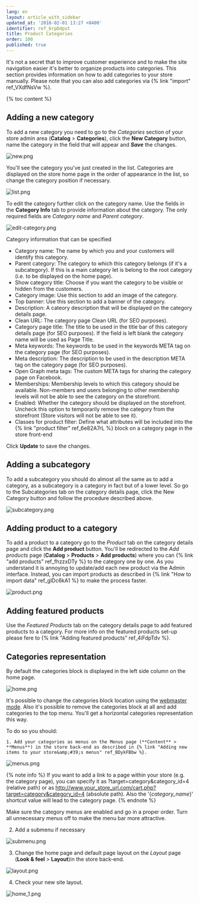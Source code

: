 ```yaml
---
lang: en
layout: article_with_sidebar
updated_at: '2018-02-01 13:27 +0400'
identifier: ref_6rpDdput
title: Product Categories
order: 100
published: true
---
```

It's not a secret that to improve customer experience and to make the site navigation easier it's better to organize products into categories. This section provides information on how to add categories to your store manually. Please note that you can also add categories via {% link "import" ref_VXdfNsVw %}. 

{% toc content %}

## Adding a new category

To add a new category you need to go to the _Categories_ section of your store admin area (**Catalog** > **Categories**), click the **New Category** button, name the category in the field that will appear and _**Save**_ the changes. 

![new.png]({{site.baseurl}}/attachments/ref_6rpDdput/new.png)

You'll see the category you've just created in the list. Categories are displayed on the store home page in the order of appearance in the list, so change the category position if necessary. 

![list.png]({{site.baseurl}}/attachments/ref_6rpDdput/list.png)

To edit the category further click on the category name. Use the fields in the **Category Info** tab to provide information about the category. The only required fields are _Category name_ and _Parent category_.

![edit-category.png]({{site.baseurl}}/attachments/ref_6rpDdput/edit-category.png)


Category information that can be specified

* Category name: The name by which you and your customers will identify this category.
* Parent category: The category to which this category belongs (if it's a subcategory). If this is a main category let is belong to the root category (i.e. to be displayed on the home page). 
* Show category title: Choose if you want the category to be visible or hidden from the customers.
* Category image: Use this section to add an image of the category.
* Top banner: Use this section to add a banner of the category.
* Description: A cateory description that will be displayed on the category details page.
* Clean URL: The category page Clean URL (for SEO purposes).
* Category page title: The title to be used in the title bar of this category details page (for SEO purposes). If the field is left blank the category name will be used as Page Title.
* Meta keywords: The keywords to be used in the keywords META tag on the category page (for SEO purposes).
* Meta description: The description to be used in the description META tag on the category page (for SEO purposes).
* Open Graph meta tags: The custom META tags for sharing the category page on Facebook.
* Memberships: Membership levels to which this category should be available. Non-members and users belonging to other membership levels will not be able to see the category on the storefront.
* Enabled: Whether the category should be displayed on the storefront. Uncheck this option to temporarily remove the category from the storefront (Store visitors will not be able to see it).
* Classes for product filter: Define what attributes will be included into the {% link "product filter" ref_6e82A7rL %} block on a category page in the store front-end

Click **Update** to save the changes.

## Adding a subcategory

To add a subcategory you should do almost all the same as to add a category, as a subcategory is a category in fact but of a lower level. So go to the Subcategories tab on the category details page, click the New Category button and follow the procedure described above. 

![subcategory.png]({{site.baseurl}}/attachments/ref_6rpDdput/subcategory.png)

## Adding product to a category

To add a product to a category go to the _Product_ tab on the category details page and click the **Add product** button. You'll be redirected to the _Add products_ page (**Catalog** > **Products** > **Add products**) where you can {% link "add products" ref_fhzzxDTy %} to the category one by one. As you understand it is annoying to update/add each new product via the Admin interface. Instead, you can import products as described in {% link "How to import data" ref_glDc6kA1 %} to make the process faster.

![product.png]({{site.baseurl}}/attachments/ref_6rpDdput/product.png)

## Adding featured products

Use the _Featured Products_ tab on the category details page to add featured products to a category. For more info on the featured products set-up please fere to {% link "Adding featured products" ref_4iFdpTdv %}.

## Categories representation

By default the categories block is displayed in the left side column on the home page. 

![home.png]({{site.baseurl}}/attachments/ref_6rpDdput/home.png)

It's possible to change the categories block location using the [webmaster mode](https://devs.x-cart.com/webinars_and_video_tutorials/using_webmaster_mode_in_x-cart_5.html "Product Categories"). Also it's possible to remove the categories block at all and add categories to the top menu. You'll get a horizontal categories representation this way. 

To do so you should:

    1. Add your categories as menus on the Menus page (**Content** > **Menus**) in the store back-end as described in {% link "Adding new items to your store&amp;#39;s menus" ref_BDykFBbw %}.

![menus.png]({{site.baseurl}}/attachments/ref_6rpDdput/menus.png)

{% note info %}
If you want to add a link to a page within your store (e.g. the category page), you can specify it as ?target=category&category_id=4 (relative path) or as http://www.your_store_url.com/cart.php?target=category&category_id=4 (absolute path).
Also the '{_category_name_}' shortcut value will lead to the category page.
{% endnote %}

Make sure the category menus are enabled and go in a proper order. Turn all unnecessary menus off to make the menu bar more attractive.

   2. Add a submenu if necessary

![submenu.png]({{site.baseurl}}/attachments/ref_6rpDdput/submenu.png)

   3. Change the home page and default page layout on the _Layout_ page (**Look & feel** > **Layout**)in the store back-end.

![layout.png]({{site.baseurl}}/attachments/ref_6rpDdput/layout.png)

   4. Check your new site layout.

![home_1.png]({{site.baseurl}}/attachments/ref_6rpDdput/home_1.png)
